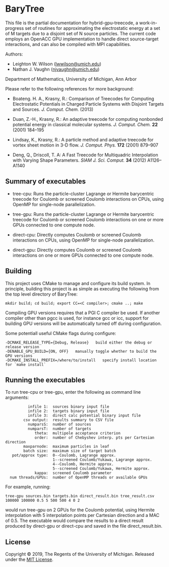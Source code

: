 BaryTree
========

   This file is the partial documentation for hybrid-gpu-treecode, 
   a work-in-progress set of routines for approximating the electrostatic 
   energy at a set of M targets due to a disjoint set of N source particles.
   The current code employs an OpenACC GPU implementation to handle direct
   source-target interactions, and can also be compiled with MPI 
   capabilities.


   Authors:  
   - Leighton W. Wilson  (lwwilson@umich.edu) 
   - Nathan J. Vaughn  (njvaughn@umich.edu) 
   
   Department of Mathematics,
   University of Michigan, Ann Arbor
   

   Please refer to the following references for more background:
		
   - Boateng. H. A., Krasny, R.: Comparison of Treecodes for
            Computing Electrostatic Potentials in Charged Particle 
	    Systems with Disjoint Targets and Sources.
            _J. Comput. Chem._ (2013)	 

   - Duan, Z.-H., Krasny, R.: An adaptive treecode for computing
            nonbonded potential energy in classical molecular systems.
            _J. Comput. Chem._ __22__ (2001) 184–195
 
   - Lindsay, K., Krasny, R.: A particle method and adaptive treecode
            for vortex sheet motion in 3-D flow. _J. Comput. Phys._ __172__
            (2001) 879–907

   - Deng, Q., Driscoll, T. A: A Fast Treecode for Multiquadric 
            Interpolation with Varying Shape Parameters.
            _SIAM J. Sci. Comput._ __34__ (2012) A1126–A1140



Summary of executables
----------------------
- tree-cpu:    Runs the particle-cluster Lagrange or Hermite barycentric
              treecode for Coulomb or screened Coulomb interactions on
              CPUs, using OpenMP for single-node parallelization.
	     
- tree-gpu:    Runs the particle-cluster Lagrange or Hermite barycentric
              treecode for Coulomb or screened Coulomb interactions on
              one or more GPUs connected to one compute node.
	     
- direct-cpu:  Directly computes Coulomb or screened Coulomb interactions
              on CPUs, using OpenMP for single-node parallelization.

- direct-gpu:  Directly computes Coulomb or screened Coulomb interactions
              on one or more GPUs connected to one compute node.
  

                     
Building
------------------------------
This project uses CMake to manage and configure its build system. In principle, 
building this project is as simple as executing the following from the top level
directory of BaryTree:

    mkdir build; cd build; export CC=<C compiler>; cmake ..; make

Compiling GPU versions requires that a PGI C compiler be used. If another compiler
other than pgcc is used, for instance gcc or icc, support for building GPU versions
will be automatically turned off during configuration.

Some potentiall useful CMake flags during configure:

    -DCMAKE_RELEASE_TYPE={Debug, Release}   build either the debug or release version
    -DENABLE_GPU_BUILD={ON, OFF}   manually toggle whether to build the GPU versions
    -DCMAKE_INSTALL_PREFIX=/where/to/install   specify install location for `make install`
    

    
	      
   
   
              
                                                     
Running the executables
-----------------------
To run tree-cpu or tree-gpu, enter the following as command line arguments:

              infile 1:  sources binary input file
              infile 2:  targets binary input file
              infile 3:  direct calc potential binary input file 
            csv output:  results summary to CSV file 
              numparsS:  number of sources 
              numparsT:  number of targets 
                 theta:  multipole acceptance criterion 
                 order:  number of Chebyshev interp. pts per Cartesian direction 
            maxparnode:  maximum particles in leaf 
            batch size:  maximum size of target batch 
       pot/approx type:  0--Coulomb, Lagrange approx.
                         1--screened Coulomb/Yukawa, Lagrange approx.
                         4--Coulomb, Hermite approx.
                         5--screened Coulomb/Yukawa, Hermite approx.
                 kappa:  screened Coulomb parameter 
      num threads/GPUs:  number of OpenMP threads or available GPUs

For example, running:

    tree-gpu sources.bin targets.bin direct_result.bin tree_result.csv 100000 100000 0.5 5 500 500 4 0 2

would run tree-gpu on 2 GPUs for the Coulomb potential, using Hermite interpolation with
5 interpolation points per Cartesian direction and a MAC of 0.5. The executable would 
compare the results to a direct result produced by direct-gpu or direct-cpu and saved in
the file direct\_result.bin. 


License
-------
Copyright © 2019, The Regents of the University of Michigan. Released under the [MIT License](LICENSE).
